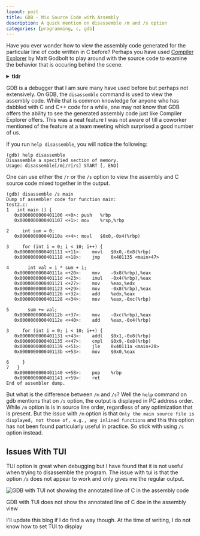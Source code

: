 ```yaml
---
layout: post
title: GDB - Mix Source Code with Assembly
description: A quick mention on disassemble /m and /s option
categories: [programming, c, gdb]
---
```


Have you ever wonder how to view the assembly code generated for the particular line of code written in C before? 
Perhaps you have used [Compiler Explorer](https://godbolt.org/) by Matt Godbolt to play around with the source code 
to examine the behavior that is occuring behind the scene.

<details>
<summary><b>tldr</b></summary>
<hr/>
<ul>
<li><code class="highlighter-rouge">disassemble /s</code> allows you to view the generated assembly code for each line of C code (i.e. annotations)</li>
<li>Do not enable TUI. It doesn't seem to work</li>
</ul>
<hr/>
</details>


GDB is a debugger that I am sure many have used before but perhaps not extensively. On GDB, 
the `disassemble` command is used to view the assembly code. While that is common knowledge 
for anyone who has dabbled with C and C++ code for a while, one may not know that 
GDB offers the ability to see the generated assembly code just like Compiler Explorer offers. 
This was a neat feature I was not aware of till a coworker mentioned of the feature at a 
team meeting which surprised a good number of us.

If you run `help disassemble`, you will notice the following:

```
(gdb) help disassemble
Disassemble a specified section of memory.
Usage: disassemble[/m|/r|/s] START [, END]
```

One can use either the `/r` or the `/s` option to view the assembly and C source code 
mixed together in the output.

```
(gdb) disassemble /s main
Dump of assembler code for function main:
test2.c:
1	int main () {
   0x0000000000401106 <+0>:	push   %rbp
   0x0000000000401107 <+1>:	mov    %rsp,%rbp

2	  int sum = 0;
   0x000000000040110a <+4>:	movl   $0x0,-0x4(%rbp)

3	  for (int i = 0; i < 10; i++) {
   0x0000000000401111 <+11>:	movl   $0x0,-0x8(%rbp)
   0x0000000000401118 <+18>:	jmp    0x401135 <main+47>

4	    int val = i * sum + i;
   0x000000000040111a <+20>:	mov    -0x8(%rbp),%eax
   0x000000000040111d <+23>:	imul   -0x4(%rbp),%eax
   0x0000000000401121 <+27>:	mov    %eax,%edx
   0x0000000000401123 <+29>:	mov    -0x8(%rbp),%eax
   0x0000000000401126 <+32>:	add    %edx,%eax
   0x0000000000401128 <+34>:	mov    %eax,-0xc(%rbp)

5	    sum += val;
   0x000000000040112b <+37>:	mov    -0xc(%rbp),%eax
   0x000000000040112e <+40>:	add    %eax,-0x4(%rbp)

3	  for (int i = 0; i < 10; i++) {
   0x0000000000401131 <+43>:	addl   $0x1,-0x8(%rbp)
   0x0000000000401135 <+47>:	cmpl   $0x9,-0x8(%rbp)
   0x0000000000401139 <+51>:	jle    0x40111a <main+20>
   0x000000000040113b <+53>:	mov    $0x0,%eax

6	  }
7	}
   0x0000000000401140 <+58>:	pop    %rbp
   0x0000000000401141 <+59>:	ret    
End of assembler dump.
```

But what is the difference between `/m` and `/s`? Well the `help` command on 
gdb mentions that on `/s` option, the output is displayed in PC address order. 
While `/m` option is is in source line order, regardless of any optimization that is present. 
But the issue with `/m` option is that `Only the main source file
is displayed, not those of, e.g., any inlined functions` and this this option 
has not been found particularly useful in practice. So stick with using `/s` 
option instead.

## Issues With TUI

TUI option is great when debugging but I have found that it is not useful when 
trying to disassemble the program. The issue with tui is that the option `/s` 
does not appear to work and only gives me the regular output.

![GDB with TUI not showing the annotated line of C in the assembly code](../assets/programming/gdb-tui-split.png)
<p class = "caption">GDB with TUI does not show the annotated line of C doe in the assembly view</p>

I'll update this blog if I do find a way though. At the time of writing, I do not know 
how to set TUI to display 
